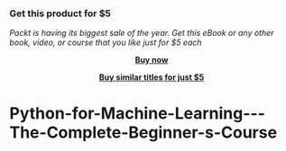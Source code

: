 
### Get this product for $5

<i>Packt is having its biggest sale of the year. Get this eBook or any other book, video, or course that you like just for $5 each</i>


<b><p align='center'>[Buy now](https://packt.link/9781804619308)</p></b>


<b><p align='center'>[Buy similar titles for just $5](https://subscription.packtpub.com/search)</p></b>


# Python-for-Machine-Learning---The-Complete-Beginner-s-Course